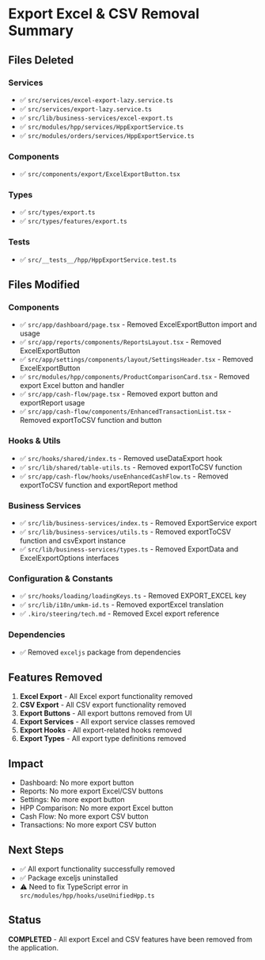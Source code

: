 # Export Excel & CSV Removal Summary

## Files Deleted

### Services
- ✅ `src/services/excel-export-lazy.service.ts`
- ✅ `src/services/export-lazy.service.ts`
- ✅ `src/lib/business-services/excel-export.ts`
- ✅ `src/modules/hpp/services/HppExportService.ts`
- ✅ `src/modules/orders/services/HppExportService.ts`

### Components
- ✅ `src/components/export/ExcelExportButton.tsx`

### Types
- ✅ `src/types/export.ts`
- ✅ `src/types/features/export.ts`

### Tests
- ✅ `src/__tests__/hpp/HppExportService.test.ts`

## Files Modified

### Components
- ✅ `src/app/dashboard/page.tsx` - Removed ExcelExportButton import and usage
- ✅ `src/app/reports/components/ReportsLayout.tsx` - Removed ExcelExportButton
- ✅ `src/app/settings/components/layout/SettingsHeader.tsx` - Removed ExcelExportButton
- ✅ `src/modules/hpp/components/ProductComparisonCard.tsx` - Removed export Excel button and handler
- ✅ `src/app/cash-flow/page.tsx` - Removed export button and exportReport usage
- ✅ `src/app/cash-flow/components/EnhancedTransactionList.tsx` - Removed exportToCSV function and button

### Hooks & Utils
- ✅ `src/hooks/shared/index.ts` - Removed useDataExport hook
- ✅ `src/lib/shared/table-utils.ts` - Removed exportToCSV function
- ✅ `src/app/cash-flow/hooks/useEnhancedCashFlow.ts` - Removed exportToCSV function and exportReport method

### Business Services
- ✅ `src/lib/business-services/index.ts` - Removed ExportService export
- ✅ `src/lib/business-services/utils.ts` - Removed exportToCSV function and csvExport instance
- ✅ `src/lib/business-services/types.ts` - Removed ExportData and ExcelExportOptions interfaces

### Configuration & Constants
- ✅ `src/hooks/loading/loadingKeys.ts` - Removed EXPORT_EXCEL key
- ✅ `src/lib/i18n/umkm-id.ts` - Removed exportExcel translation
- ✅ `.kiro/steering/tech.md` - Removed Excel export reference

### Dependencies
- ✅ Removed `exceljs` package from dependencies

## Features Removed

1. **Excel Export** - All Excel export functionality removed
2. **CSV Export** - All CSV export functionality removed
3. **Export Buttons** - All export buttons removed from UI
4. **Export Services** - All export service classes removed
5. **Export Hooks** - All export-related hooks removed
6. **Export Types** - All export type definitions removed

## Impact

- Dashboard: No more export button
- Reports: No more export Excel/CSV buttons
- Settings: No more export button
- HPP Comparison: No more export Excel button
- Cash Flow: No more export CSV button
- Transactions: No more export CSV button

## Next Steps

- ✅ All export functionality successfully removed
- ✅ Package exceljs uninstalled
- ⚠️ Need to fix TypeScript error in `src/modules/hpp/hooks/useUnifiedHpp.ts`

## Status

**COMPLETED** - All export Excel and CSV features have been removed from the application.
